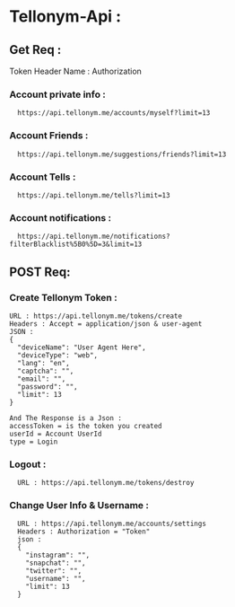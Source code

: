 # Tellonym-Api :

## Get Req :
  Token Header Name : Authorization
  ### Account private info :
      https://api.tellonym.me/accounts/myself?limit=13

  ### Account Friends :
      https://api.tellonym.me/suggestions/friends?limit=13

  ### Account Tells : 
      https://api.tellonym.me/tells?limit=13

  ### Account notifications :
      https://api.tellonym.me/notifications?filterBlacklist%5B0%5D=3&limit=13

## POST Req:
  ### Create Tellonym Token :
    URL : https://api.tellonym.me/tokens/create
    Headers : Accept = application/json & user-agent
    JSON :
    {
      "deviceName": "User Agent Here",
      "deviceType": "web",
      "lang": "en",
      "captcha": "",
      "email": "",
      "password": "",
      "limit": 13
    }

    And The Response is a Json :
    accessToken = is the token you created
    userId = Account UserId
    type = Login 

  ### Logout  :
      URL : https://api.tellonym.me/tokens/destroy

  ### Change User Info & Username : 
      URL : https://api.tellonym.me/accounts/settings
      Headers : Authorization = "Token"
      json : 
      {
        "instagram": "",
        "snapchat": "",
        "twitter": "",
        "username": "",
        "limit": 13
      }


